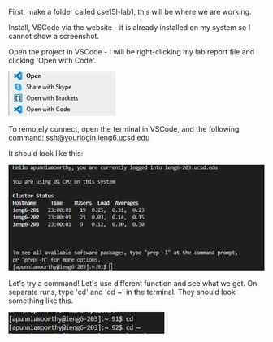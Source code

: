 First, make a folder called cse15l-lab1, this will be where we are working. 

Install, VSCode via the website - it is already installed on my system so I cannot show a screenshot.

Open the project in VSCode - I will be right-clicking my lab report file and clicking 'Open with Code'.

![Image](VSCodeOpenProject.jpg)

To remotely connect, open the terminal in VSCode, and the following command: ssh@yourlogin.ieng6.ucsd.edu

It should look like this:

![Image](connectedieng6.jpg)

Let's try a command! Let's use different function and see what we get. On separate runs, type 'cd' and 'cd ~' in the terminal. They should look something like this.

![Image](cd.jpg)
